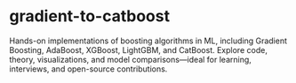 # gradient-to-catboost
Hands-on implementations of boosting algorithms in ML, including Gradient Boosting, AdaBoost, XGBoost, LightGBM, and CatBoost. Explore code, theory, visualizations, and model comparisons—ideal for learning, interviews, and open-source contributions.
